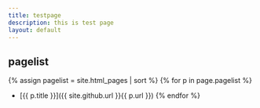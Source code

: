 ```yaml
---
title: testpage
description: this is test page
layout: default
---
```


## pagelist
{% assign pagelist = site.html_pages | sort %}
{% for p in page.pagelist %}
- [{{ p.title }}]({{ site.github.url }}{{ p.url }})
{% endfor %}
